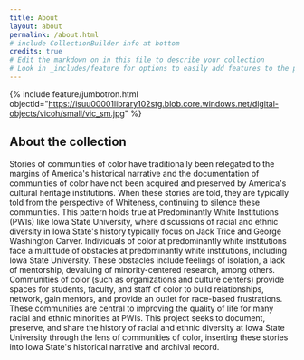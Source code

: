 ```yaml
---
title: About
layout: about
permalink: /about.html
# include CollectionBuilder info at bottom
credits: true
# Edit the markdown on in this file to describe your collection
# Look in _includes/feature for options to easily add features to the page
---
```


{% include feature/jumbotron.html objectid="https://isuu00001library102stg.blob.core.windows.net/digital-objects/vicoh/small/vic_sm.jpg" %} 

## About the collection

Stories of communities of color have traditionally been relegated to the margins of America's historical narrative and the documentation of communities of color have not been acquired and preserved by America's cultural heritage institutions. When these stories are told, they are typically told from the perspective of Whiteness, continuing to silence these communities. This pattern holds true at Predominantly White Institutions (PWIs) like Iowa State University, where discussions of racial and ethnic diversity in Iowa State's history typically focus on Jack Trice and George Washington Carver. Individuals of color at predominantly white institutions face a multitude of obstacles at predominantly white institutions, including Iowa State University. These obstacles include feelings of isolation, a lack of mentorship, devaluing of minority-centered research, among others. Communities of color (such as organizations and culture centers) provide spaces for students, faculty, and staff of color to build relationships, network, gain mentors, and provide an outlet for race-based frustrations. These communities are central to improving the quality of life for many racial and ethnic minorities at PWIs. This project seeks to document, preserve, and share the history of racial and ethnic diversity at Iowa State University through the lens of communities of color, inserting these stories into Iowa State's historical narrative and archival record.